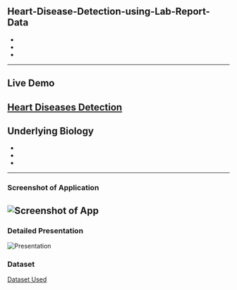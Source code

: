 ## Heart-Disease-Detection-using-Lab-Report-Data
-
-
-
---
## Live Demo
[Heart Diseases Detection](https://reliance-fyp.github.io/Heart-Disease-Detection-using-Lab-Report-Data/)
---

## Underlying Biology
-
-
-
---
### Screenshot of Application
![Screenshot of App](https://raw.githubusercontent.com/Reliance-FYP/Heart-Disease-Detection-using-Lab-Report-Data/main/app.png)
---

### Detailed Presentation
![Presentation](https://docs.google.com/presentation/d/e/2PACX-1vQvwtv178fQ__a95F7OeCsLYpN2uZZYaSXl5LearB_VmyHkkzeSzaoTyDnSGc4ASxaE3_X5GMtfmW0l/pub?start=false&loop=false&delayms=3000&slide=id.p)

### Dataset
[Dataset Used](https://archive.ics.uci.edu/ml/datasets/heart+Disease)


